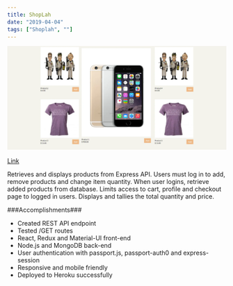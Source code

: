 ```yaml
---
title: ShopLah
date: "2019-04-04"
tags: ["Shoplah", ""]
---
```


![ShopLah front page](../assets/shoplah.webp "ShopLah front page")

[Link](https://shoplah.herokuapp.com/)

Retrieves and displays products from Express API. Users must log in to add, remove products and change item quantity.
When user logins, retrieve added products from database. Limits access to cart, profile and checkout page to logged in users.
Displays and tallies the total quantity and price.

###Accomplishments###

- Created REST API endpoint
- Tested /GET routes
- React, Redux and Material-UI front-end
- Node.js and MongoDB back-end
- User authentication with passport.js, passport-auth0 and express-session
- Responsive and mobile friendly
- Deployed to Heroku successfully
